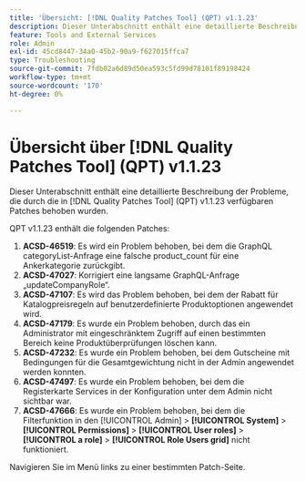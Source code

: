 ```yaml
---
title: 'Übersicht: [!DNL Quality Patches Tool] (QPT) v1.1.23'
description: Dieser Unterabschnitt enthält eine detaillierte Beschreibung der Probleme, die durch die in Version 1.1.23  [!DNL Quality Patches Tool]  Patches behoben wurden.
feature: Tools and External Services
role: Admin
exl-id: 45cd8447-34a0-45b2-90a9-f627015ffca7
type: Troubleshooting
source-git-commit: 7fdb02a6d89d50ea593c5fd99d78101f89198424
workflow-type: tm+mt
source-wordcount: '170'
ht-degree: 0%

---
```


# Übersicht über [!DNL Quality Patches Tool] (QPT) v1.1.23

Dieser Unterabschnitt enthält eine detaillierte Beschreibung der Probleme, die durch die in [!DNL Quality Patches Tool] (QPT) v1.1.23 verfügbaren Patches behoben wurden.

QPT v1.1.23 enthält die folgenden Patches:

1. **ACSD-46519**: Es wird ein Problem behoben, bei dem die GraphQL categoryList-Anfrage eine falsche product_count für eine Ankerkategorie zurückgibt.
1. **ACSD-47027**: Korrigiert eine langsame GraphQL-Anfrage „updateCompanyRole“.
1. **ACSD-47107**: Es wird das Problem behoben, bei dem der Rabatt für Katalogpreisregeln auf benutzerdefinierte Produktoptionen angewendet wird.
1. **ACSD-47179**: Es wurde ein Problem behoben, durch das ein Administrator mit eingeschränktem Zugriff auf einen bestimmten Bereich keine Produktüberprüfungen löschen kann.
1. **ACSD-47232**: Es wurde ein Problem behoben, bei dem Gutscheine mit Bedingungen für die Gesamtgewichtung nicht in der Admin angewendet werden konnten.
1. **ACSD-47497**: Es wurde ein Problem behoben, bei dem die Registerkarte Services in der Konfiguration unter dem Admin nicht sichtbar war.
1. **ACSD-47666**: Es wurde ein Problem behoben, bei dem die Filterfunktion in den [!UICONTROL Admin] > **[!UICONTROL System]** > **[!UICONTROL Permissions]** > **[!UICONTROL User roles]** > **[!UICONTROL a role]** > **[!UICONTROL Role Users grid]** nicht funktioniert.

Navigieren Sie im Menü links zu einer bestimmten Patch-Seite.
